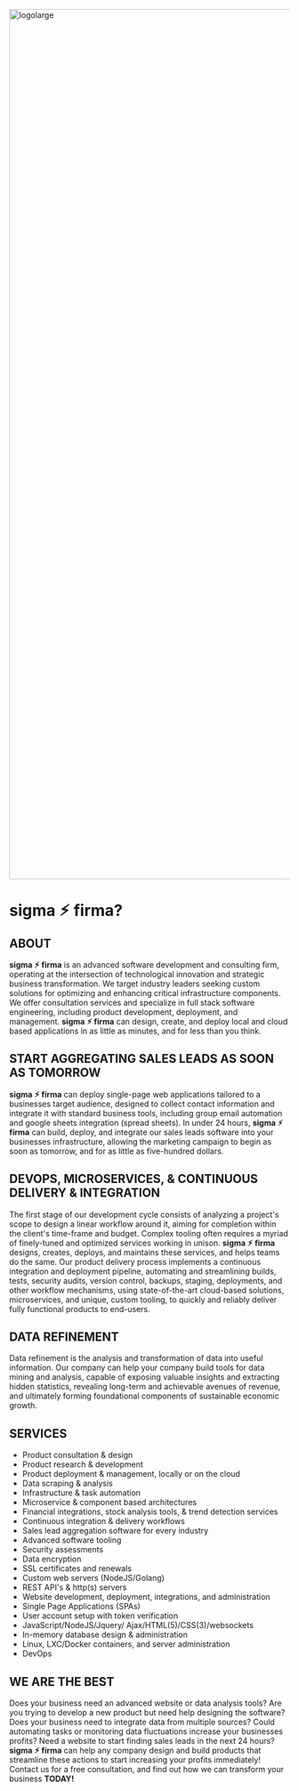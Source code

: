 
<img width="1564" alt="logolarge" src="https://github.com/user-attachments/assets/9cdf3764-708b-44f6-9ee6-f5b93b480f77" />

# sigma ⚡︎ firma?

## ABOUT

**sigma ⚡︎ firma** is an advanced software development and consulting 
firm, operating at the intersection of technological innovation and 
strategic business transformation. We target industry leaders seeking 
custom solutions for optimizing and enhancing critical infrastructure 
components. We offer consultation services and specialize in full stack 
software engineering, including product development, deployment, and 
management. **sigma ⚡︎ firma** can design, create, and deploy local and 
cloud based applications in as little as minutes, and for less than you 
think.  

## START AGGREGATING SALES LEADS AS SOON AS TOMORROW

**sigma ⚡︎ firma** can deploy single-page web applications tailored to
a businesses target audience, designed to collect contact information and
integrate it with standard business tools, including group email 
automation and google sheets integration (spread sheets). In under 24 
hours, **sigma ⚡︎ firma** can build, deploy, and integrate our sales 
leads software into your businesses infrastructure, allowing the 
marketing campaign to begin as soon as tomorrow, and for as little as 
five-hundred dollars.

## DEVOPS, MICROSERVICES, & CONTINUOUS DELIVERY & INTEGRATION
The first stage of our development cycle consists of analyzing a 
project's scope to design a linear workflow around it, aiming for 
completion within the client's time-frame and budget. Complex tooling 
often requires a myriad of finely-tuned and optimized services working in 
unison. **sigma ⚡︎ firma** designs, creates, deploys, and maintains these 
services, and helps teams do the same. Our product delivery process 
implements a continuous integration and deployment pipeline, automating 
and streamlining builds, tests, security audits, version control, backups, 
staging, deployments, and other workflow mechanisms, using state-of-the-art
cloud-based solutions, microservices, and unique, custom tooling, to quickly 
and reliably deliver fully functional products to end-users.

##  DATA REFINEMENT

Data refinement is the analysis and transformation of data into useful 
information. Our company can help your company build tools for 
data mining and analysis, capable of exposing valuable insights and extracting 
hidden statistics, revealing long-term and achievable avenues of revenue,
and ultimately forming foundational components of sustainable economic
growth.

## SERVICES

  - Product consultation & design
  - Product research & development
  - Product deployment & management, locally or on the cloud
  - Data scraping & analysis
  - Infrastructure & task automation
  - Microservice & component based architectures
  - Financial integrations, stock analysis tools, & trend detection services
  - Continuous integration & delivery workflows
  - Sales lead aggregation software for every industry
  - Advanced software tooling
  - Security assessments
  - Data encryption
  - SSL certificates and renewals
  - Custom web servers (NodeJS/Golang)
  - REST API's & http(s) servers
  - Website development, deployment, integrations, and administration
  - Single Page Applications (SPAs)
  - User account setup with token verification
  - JavaScript/NodeJS/Jquery/ Ajax/HTML(5)/CSS(3)/websockets
  - In-memory database design & administration
  - Linux, LXC/Docker containers, and server administration
  - DevOps


## WE ARE THE BEST
  
Does your business need an advanced website or data analysis tools? Are 
you trying to develop a new product but need help designing the software?
Does your business need to integrate data from multiple sources? Could 
automating tasks or monitoring data fluctuations increase your businesses
profits? Need a website to start finding sales leads in the next 24 hours?
**sigma ⚡︎ firma** can help any company design and build products that
streamline these actions to start increasing your profits immediately!
Contact us for a free consultation, and find out how we can transform 
your business **TODAY!**


